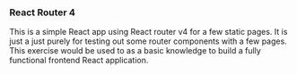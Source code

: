 ### React Router 4
This is a simple React app using React router v4 for a few static pages. It is just a just purely for testing out some router 
components with a few pages. This exercise would be used to as a basic knowledge to build a fully functional frontend React 
application.
